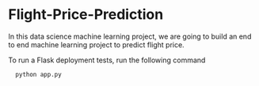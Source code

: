 # Flight-Price-Prediction

In this data science machine learning project, we are going to build an end to end machine learning project to predict flight price.

To run a Flask deployment tests, run the following command

```bash
  python app.py
```
